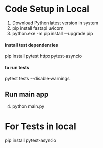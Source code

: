 # Code Setup in Local #

1. Download Python latest version in system
2. pip install fastapi uvicorn
3. python.exe -m pip install --upgrade pip

#### install test dependencies
pip install pytest httpx pytest-asyncio

#### to run tests 
pytest tests --disable-warnings

## Run main app
4. python main.py


# For Tests in local
pip install pytest-asyncio
